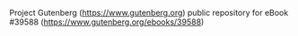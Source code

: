 Project Gutenberg (https://www.gutenberg.org) public repository for eBook #39588 (https://www.gutenberg.org/ebooks/39588)
